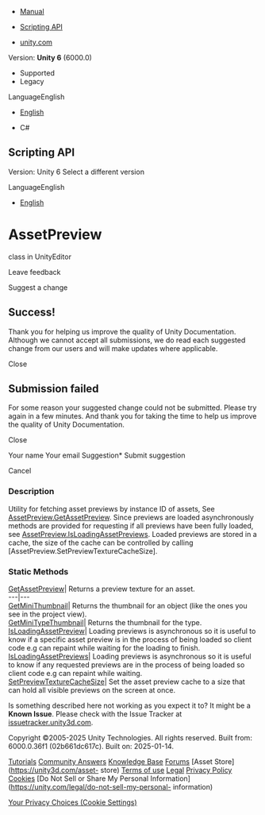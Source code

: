[ ]()

  * [Manual](../Manual/index.html)
  * [Scripting API](../ScriptReference/index.html)

  * [unity.com](https://unity.com/)

Version: **Unity 6** (6000.0)

  * Supported
  * Legacy

LanguageEnglish

  * [English]()

  * C#

[ ](https://docs.unity3d.com)

## Scripting API

Version: Unity 6 Select a different version

LanguageEnglish

  * [English]()

# AssetPreview

class in UnityEditor

Leave feedback

Suggest a change

## Success!

Thank you for helping us improve the quality of Unity Documentation. Although
we cannot accept all submissions, we do read each suggested change from our
users and will make updates where applicable.

Close

## Submission failed

For some reason your suggested change could not be submitted. Please <a>try
again</a> in a few minutes. And thank you for taking the time to help us
improve the quality of Unity Documentation.

Close

Your name Your email Suggestion* Submit suggestion

Cancel

[ ]()

### Description

Utility for fetching asset previews by instance ID of assets, See
[AssetPreview.GetAssetPreview](AssetPreview.GetAssetPreview.html). Since
previews are loaded asynchronously methods are provided for requesting if all
previews have been fully loaded, see
[AssetPreview.IsLoadingAssetPreviews](AssetPreview.IsLoadingAssetPreviews.html).
Loaded previews are stored in a cache, the size of the cache can be controlled
by calling [AssetPreview.SetPreviewTextureCacheSize].

### Static Methods

[GetAssetPreview](AssetPreview.GetAssetPreview.html)| Returns a preview
texture for an asset.  
---|---  
[GetMiniThumbnail](AssetPreview.GetMiniThumbnail.html)| Returns the thumbnail
for an object (like the ones you see in the project view).  
[GetMiniTypeThumbnail](AssetPreview.GetMiniTypeThumbnail.html)| Returns the
thumbnail for the type.  
[IsLoadingAssetPreview](AssetPreview.IsLoadingAssetPreview.html)| Loading
previews is asynchronous so it is useful to know if a specific asset preview
is in the process of being loaded so client code e.g can repaint while waiting
for the loading to finish.  
[IsLoadingAssetPreviews](AssetPreview.IsLoadingAssetPreviews.html)| Loading
previews is asynchronous so it is useful to know if any requested previews are
in the process of being loaded so client code e.g can repaint while waiting.  
[SetPreviewTextureCacheSize](AssetPreview.SetPreviewTextureCacheSize.html)|
Set the asset preview cache to a size that can hold all visible previews on
the screen at once.  
  
Is something described here not working as you expect it to? It might be a
**Known Issue**. Please check with the Issue Tracker at
[issuetracker.unity3d.com](https://issuetracker.unity3d.com).

Copyright ©2005-2025 Unity Technologies. All rights reserved. Built from:
6000.0.36f1 (02b661dc617c). Built on: 2025-01-14.

[Tutorials](https://unity3d.com/learn) [Community
Answers](https://answers.unity3d.com) [Knowledge
Base](https://support.unity3d.com/hc/en-us)
[Forums](https://forum.unity3d.com) [Asset Store](https://unity3d.com/asset-
store) [Terms of use](https://docs.unity3d.com/Manual/TermsOfUse.html)
[Legal](https://unity.com/legal) [Privacy
Policy](https://unity.com/legal/privacy-policy)
[Cookies](https://unity.com/legal/cookie-policy) [Do Not Sell or Share My
Personal Information](https://unity.com/legal/do-not-sell-my-personal-
information)

[Your Privacy Choices (Cookie Settings)](javascript:void\(0\);)


